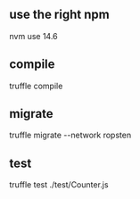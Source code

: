 ## use the right npm 
 nvm use 14.6

## compile
truffle compile

## migrate

truffle migrate --network  ropsten

## test
truffle test ./test/Counter.js